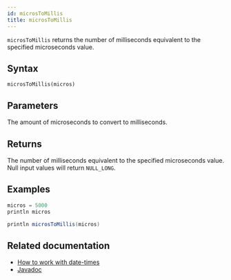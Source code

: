 ```yaml
---
id: microsToMillis
title: microsToMillis
---
```


`microsToMillis` returns the number of milliseconds equivalent to the specified microseconds value.

## Syntax

```
microsToMillis(micros)
```

## Parameters

<ParamTable>
<Param name="micros" type="long">

The amount of microseconds to convert to milliseconds.

</Param>
</ParamTable>

## Returns

The number of milliseconds equivalent to the specified microseconds value. Null input values will return `NULL_LONG`.

## Examples

```groovy order=null
micros = 5000
println micros

println microsToMillis(micros)
```

## Related documentation

- [How to work with date-times](../../../how-to-guides/work-with-date-time.md)
- [Javadoc](<https://deephaven.io/core/javadoc/io/deephaven/time/DateTimeUtils.html#microsToMillis(long)>)
